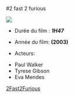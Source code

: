 #2 fast 2 furious

<p align center>
<img src= "http://www.imdb.com/title/tt0322259/mediaviewer/rm808455680"
</p>

- Durée du film : ***1H47***

- Année du film: **(2003)**

- Acteurs:  
* Paul Walker
* Tyrese Gibson
* Eva Mendes

[2Fast2Furious](http://www.imdb.com/title/tt0322259/?ref_=nv_sr_1)
